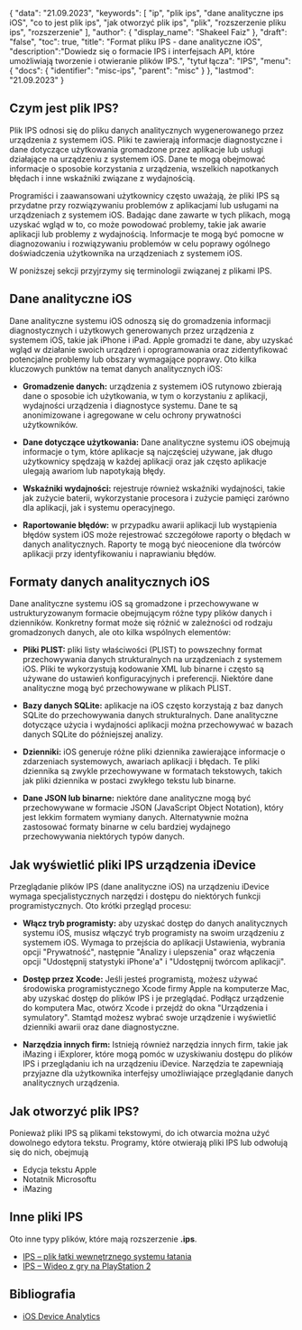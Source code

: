 {
"data": "21.09.2023",
  "keywords": [
"ip",
"plik ips",
"dane analityczne ips iOS",
"co to jest plik ips",
"jak otworzyć plik ips",
"plik",
"rozszerzenie pliku ips",
"rozszerzenie"
],
  "author": {
"display_name": "Shakeel Faiz"
},
"draft": "false",
"toc": true,
"title": "Format pliku IPS - dane analityczne iOS",
  "description":"Dowiedz się o formacie IPS i interfejsach API, które umożliwiają tworzenie i otwieranie plików IPS.",
"tytuł łącza": "IPS",
  "menu": {
    "docs": {
      "identifier": "misc-ips",
      "parent": "misc"
}
},
"lastmod": "21.09.2023"
}

## Czym jest plik IPS?

Plik IPS odnosi się do pliku danych analitycznych wygenerowanego przez urządzenia z systemem iOS. Pliki te zawierają informacje diagnostyczne i dane dotyczące użytkowania gromadzone przez aplikacje lub usługi działające na urządzeniu z systemem iOS. Dane te mogą obejmować informacje o sposobie korzystania z urządzenia, wszelkich napotkanych błędach i inne wskaźniki związane z wydajnością.

Programiści i zaawansowani użytkownicy często uważają, że pliki IPS są przydatne przy rozwiązywaniu problemów z aplikacjami lub usługami na urządzeniach z systemem iOS. Badając dane zawarte w tych plikach, mogą uzyskać wgląd w to, co może powodować problemy, takie jak awarie aplikacji lub problemy z wydajnością. Informacje te mogą być pomocne w diagnozowaniu i rozwiązywaniu problemów w celu poprawy ogólnego doświadczenia użytkownika na urządzeniach z systemem iOS.

W poniższej sekcji przyjrzymy się terminologii związanej z plikami IPS.

## Dane analityczne iOS

Dane analityczne systemu iOS odnoszą się do gromadzenia informacji diagnostycznych i użytkowych generowanych przez urządzenia z systemem iOS, takie jak iPhone i iPad. Apple gromadzi te dane, aby uzyskać wgląd w działanie swoich urządzeń i oprogramowania oraz zidentyfikować potencjalne problemy lub obszary wymagające poprawy. Oto kilka kluczowych punktów na temat danych analitycznych iOS:

- **Gromadzenie danych:** urządzenia z systemem iOS rutynowo zbierają dane o sposobie ich użytkowania, w tym o korzystaniu z aplikacji, wydajności urządzenia i diagnostyce systemu. Dane te są anonimizowane i agregowane w celu ochrony prywatności użytkowników.

- **Dane dotyczące użytkowania:** Dane analityczne systemu iOS obejmują informacje o tym, które aplikacje są najczęściej używane, jak długo użytkownicy spędzają w każdej aplikacji oraz jak często aplikacje ulegają awariom lub napotykają błędy.

- **Wskaźniki wydajności:** rejestruje również wskaźniki wydajności, takie jak zużycie baterii, wykorzystanie procesora i zużycie pamięci zarówno dla aplikacji, jak i systemu operacyjnego.

- **Raportowanie błędów:** w przypadku awarii aplikacji lub wystąpienia błędów system iOS może rejestrować szczegółowe raporty o błędach w danych analitycznych. Raporty te mogą być nieocenione dla twórców aplikacji przy identyfikowaniu i naprawianiu błędów.

## Formaty danych analitycznych iOS

Dane analityczne systemu iOS są gromadzone i przechowywane w ustrukturyzowanym formacie obejmującym różne typy plików danych i dzienników. Konkretny format może się różnić w zależności od rodzaju gromadzonych danych, ale oto kilka wspólnych elementów:

- **Pliki PLIST:** pliki listy właściwości (PLIST) to powszechny format przechowywania danych strukturalnych na urządzeniach z systemem iOS. Pliki te wykorzystują kodowanie XML lub binarne i często są używane do ustawień konfiguracyjnych i preferencji. Niektóre dane analityczne mogą być przechowywane w plikach PLIST.

- **Bazy danych SQLite:** aplikacje na iOS często korzystają z baz danych SQLite do przechowywania danych strukturalnych. Dane analityczne dotyczące użycia i wydajności aplikacji można przechowywać w bazach danych SQLite do późniejszej analizy.

- **Dzienniki:** iOS generuje różne pliki dziennika zawierające informacje o zdarzeniach systemowych, awariach aplikacji i błędach. Te pliki dziennika są zwykle przechowywane w formatach tekstowych, takich jak pliki dziennika w postaci zwykłego tekstu lub binarne.

- **Dane JSON lub binarne:** niektóre dane analityczne mogą być przechowywane w formacie JSON (JavaScript Object Notation), który jest lekkim formatem wymiany danych. Alternatywnie można zastosować formaty binarne w celu bardziej wydajnego przechowywania niektórych typów danych.

## Jak wyświetlić pliki IPS urządzenia iDevice

Przeglądanie plików IPS (dane analityczne iOS) na urządzeniu iDevice wymaga specjalistycznych narzędzi i dostępu do niektórych funkcji programistycznych. Oto krótki przegląd procesu:

- **Włącz tryb programisty:** aby uzyskać dostęp do danych analitycznych systemu iOS, musisz włączyć tryb programisty na swoim urządzeniu z systemem iOS. Wymaga to przejścia do aplikacji Ustawienia, wybrania opcji "Prywatność", następnie "Analizy i ulepszenia" oraz włączenia opcji "Udostępnij statystyki iPhone'a" i "Udostępnij twórcom aplikacji".

- **Dostęp przez Xcode:** Jeśli jesteś programistą, możesz używać środowiska programistycznego Xcode firmy Apple na komputerze Mac, aby uzyskać dostęp do plików IPS i je przeglądać. Podłącz urządzenie do komputera Mac, otwórz Xcode i przejdź do okna "Urządzenia i symulatory". Stamtąd możesz wybrać swoje urządzenie i wyświetlić dzienniki awarii oraz dane diagnostyczne.

- **Narzędzia innych firm:** Istnieją również narzędzia innych firm, takie jak iMazing i iExplorer, które mogą pomóc w uzyskiwaniu dostępu do plików IPS i przeglądaniu ich na urządzeniu iDevice. Narzędzia te zapewniają przyjazne dla użytkownika interfejsy umożliwiające przeglądanie danych analitycznych urządzenia.

## Jak otworzyć plik IPS?

Ponieważ pliki IPS są plikami tekstowymi, do ich otwarcia można użyć dowolnego edytora tekstu. Programy, które otwierają pliki IPS lub odwołują się do nich, obejmują

- Edycja tekstu Apple
- Notatnik Microsoftu
- iMazing

## Inne pliki IPS

Oto inne typy plików, które mają rozszerzenie **.ips**.

- [IPS – plik łatki wewnętrznego systemu łatania](/pl/game/ips/)
- [IPS – Wideo z gry na PlayStation 2](/pl/game/ips-ps2/)

## Bibliografia
* [iOS Device Analytics](https://www.apple.com/legal/privacy/data/en/device-analytics/)
